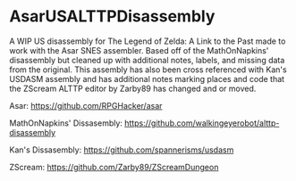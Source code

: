 # AsarUSALTTPDisassembly

A WIP US disassembly for The Legend of Zelda: A Link to the Past made to work with the Asar SNES assembler. Based off of the MathOnNapkins' disassembly but cleaned up with additional notes, labels, and missing data from the original. This assembly has also been cross referenced with Kan's USDASM assembly and has additional notes marking places and code that the ZScream ALTTP editor by Zarby89 has changed and or moved.

Asar:
https://github.com/RPGHacker/asar

MathOnNapkins' Dissasembly:
https://github.com/walkingeyerobot/alttp-disassembly

Kan's Dissasembly:
https://github.com/spannerisms/usdasm

ZScream:
https://github.com/Zarby89/ZScreamDungeon